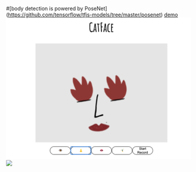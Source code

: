 #[body detection is powered by PoseNet] (https://github.com/tensorflow/tfjs-models/tree/master/posenet)
[demo](https://shinyiho.github.io/body-detection)
![](./demo.png)
![](./demo.gif)
